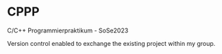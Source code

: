 # CPPP
C/C++ Programmierpraktikum - SoSe2023

Version control enabled to exchange the existing project within my group.
